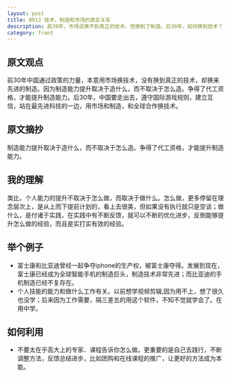 ```yaml
---
layout: post
title: 0913 技术、制造和市场的真实关系
description: 前30年，市场没换不到真正的技术，但换到了制造。后30年，如何换到技术？
category: front
---
```


## 原文观点
前30年中国通过政策的力量，本意用市场换技术，没有换到真正的技术，却换来先进的制造。因为制造能力提升取决于造什么，而不取决于怎么造。争得了代工资格，才能提升制造能力。后30年，中国要走出去，遵守国际游戏规则，建立互信，站在最先进科技的一边，用市场和制造，和全球合作换技术。

## 原文摘抄
制造能力提升取决于造什么，而不取决于怎么造。争得了代工资格，才能提升制造能力。

## 我的理解
类比，个人能力的提升不取决于怎么做，而取决于做什么。怎么做，更多停留在理念层次上，是从上而下提前计划的，看上去很美，但如果没有执行就只是空谈；做什么，是付诸于实践，在实践中有不断反馈，就可以不断的优化进步，反倒能够提升怎么做的经验，而且是实打实有效的经验。

## 举个例子
- 富士康和比亚迪曾经一起争夺iphone的生产权，被富士康夺得。发展到现在，富士康已经成为全球智能手机的制造巨头，制造技术非常先进；而比亚迪的手机制造已经不复存在。
- 个人技能的能力和做什么工作有关。以前想学视频剪辑,因为用不上，想了很久也没学；后来因为工作需要，隔三差五的用这个软件，不知不觉就学会了。在用中学。

## 如何利用
- 不要太在乎高大上的专家、课程告诉你怎么做。更重要的是自己去践行，不断调整方法，反馈总结进步，比如团购和在线课程的推广，让更好的方法成为本能。
